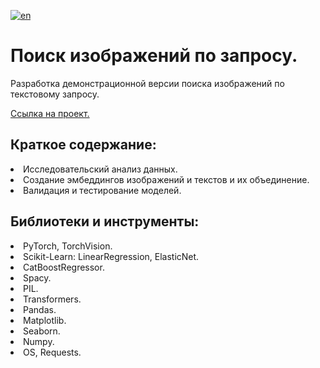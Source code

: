 [![en](https://img.shields.io/badge/lang-en-red.svg)](README.en.md)

# Поиск изображений по запросу. 
Разработка демонстрационной версии поиска изображений по текстовому запросу.<br>

[Ссылка на проект.](https://github.com/mrBrain101/Yandex_Practicum_projects/blob/054e196015631f9a11eca44a5cb660d7cfc179c1/ML_DL_Prompt_image_search/prompt_image_search_distr_RUS.ipynb)

## Краткое содержание:
<li>Исследовательский анализ данных. 
<li>Создание эмбеддингов изображений и текстов и их объединение. 
<li>Валидация и тестирование моделей.
  
## Библиотеки и инструменты:
<li>PyTorch, TorchVision.
<li>Scikit-Learn: LinearRegression, ElasticNet. 
<li>CatBoostRegressor.
<li>Spacy.
<li>PIL.
<li>Transformers.
<li>Pandas. 
<li>Matplotlib. 
<li>Seaborn. 
<li>Numpy. 
<li>OS, Requests.
